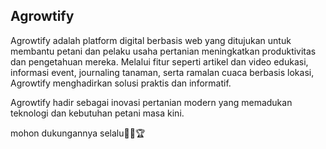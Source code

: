 ## Agrowtify
Agrowtify adalah platform digital berbasis web yang ditujukan untuk membantu petani dan pelaku usaha pertanian meningkatkan produktivitas dan pengetahuan mereka. Melalui fitur seperti artikel dan video edukasi, informasi event, journaling tanaman, serta ramalan cuaca berbasis lokasi, Agrowtify menghadirkan solusi praktis dan informatif. 

Agrowtify hadir sebagai inovasi pertanian modern yang memadukan teknologi dan kebutuhan petani masa kini.

mohon dukungannya selalu🙏🏼🏆
